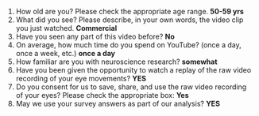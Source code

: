 1. How old are you? Please check the appropriate age range. **50-59 yrs**  
2. What did you see? Please describe, in your own words, the video clip you just watched. **Commercial**  
3. Have you seen any part of this video before? **No**  
4. On average, how much time do you spend on YouTube? (once a day, once a week, etc.) **once a day**  
5. How familiar are you with neuroscience research? **somewhat**  
6. Have you been given the opportunity to watch a replay of the raw video recording of your eye movements? **YES**  
7. Do you consent for us to save, share, and use the raw video recording of your eyes? Please check the appropriate box: **Yes**  
8. May we use your survey answers as part of our analysis? **YES**  
